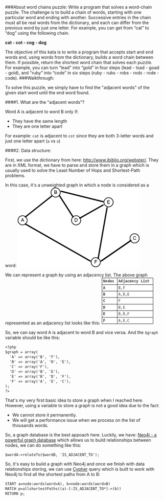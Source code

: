 ###About word chains puzzle:
Write a program that solves a word-chain puzzle. The challenge is to build a chain of words, starting with one particular word and ending with another. Successive entries in the chain must all be real words from the dictionary, and each can differ from the previous word by just one letter. For example, you can get from “cat” to “dog” using the following chain.

**cat - cot - cog - dog**

The objective of this kata is to write a program that accepts start and end words and, using words from the dictionary, builds a word chain between them. If possible, return the shortest word chain that solves each puzzle. For example, you can turn “lead” into “gold” in four steps (lead - load - goad - gold), and “ruby” into “code” in six steps (ruby - rubs - robs - rods - rode - code).
###Walkthrough:

To solve this puzzle, we simply have to find the "adjacent words" of the given start word until the end word found.

####1. What are the "adjacent words"?

Word A is adjacent to word B only if:
* They have the same length
* They are one letter apart

For example: `cat` is adjacent to `cot` since they are both 3-letter words and just one letter apart (`a` vs `o`)

####2. Data structure:

First, we use the dictionary from here: http://www.ibiblio.org/webster/. They are in XML format, we have to parse and store them in a graph which is usually used to solve the Least Number of Hops and Shortest-Path problems.

In this case, it's a unweighted graph in which a node is considered as a word:
<img src="assets/dg-graphs01.png" alt="">

We can represent a graph by using an adjacency list. The above graph represented as an adjacency list looks like this:
<img src="assets/dg-graphs02.png" alt="">

So, we can say word A is adjacent to word B and vice versa. And the `$graph` variable should be like this:
```
<?php
$graph = array(
  'A' => array('B', 'F'),
  'B' => array('A', 'D', 'E'),
  'C' => array('F'),
  'D' => array('B', 'E'),
  'E' => array('B', 'D', 'F'),
  'F' => array('A', 'E', 'C'),
);
?>
```
That's my very first basic idea to store a graph when I reached here. However, using a variable to store a graph is not a good idea due to the fact:
* We cannot store it permanently.
* We will get a performance issue when we process on the list of thousands words.

So, a graph database is the best appoach here. Luckily, we have: [Neo4j - a powerful graph database](http://neo4j.com/whats-new-in-neo4j-2-2/) which allows us to build relationships between nodes, we can do something like this:
```
$wordA->relateTo($wordB, 'IS_ADJACENT_TO');
```
So, it's easy to build a graph with Neo4j and once we finish with data relationships storing, we can use [Cypher](http://neo4j.com/docs/stable/cypher-query-lang.html) query which is built to work with Neo4j to find all the shortest paths from A to B:
```
START a=node:words(word=A), b=node:words(word=B)
MATCH p=allshortestPaths((a)-[:IS_ADJACENT_TO*]->(b))
RETURN p;
```
